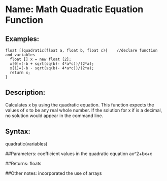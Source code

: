 # Name: Math Quadratic Equation Function

## Examples:
```
float []quadratic(float a, float b, float c){    //declare function and variables
  float [] x = new float [2];
  x[0]=(-b + sqrt(sq(b)- 4*a*c))/(2*a);      
  x[1]=(-b - sqrt(sq(b)- 4*a*c))/(2*a);
  return x;
}
```

## Description:
Calculates x by using the quadratic equation. This function expects the values of x to be any real whole number. If the solution for x if is a decimal, no solution would appear in the command line.

## Syntax:
quadratic(variables)

##Parameters: 
coefficient values in the quadratic equation ax^2+bx+c

##Returns:
floats

##Other notes:
incorporated the use of arrays

